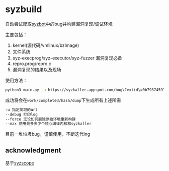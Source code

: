 # syzbuild

自动尝试爬取[syzbot](https://syzkaller.appspot.com)中的bug并构建漏洞复现/调试环境

主要包括：
1. kernel(源代码/vmlinux/bzImage)
2. 文件系统
3. syz-execprog/syz-executor/syz-fuzzer 漏洞复现必备
4. repro.prog/repro.c
5. 漏洞复现的结果以及现场

使用方法：

```sh
python3 main.py -u https://syzkaller.appspot.com/bug\?extid\=0b7937459742a0a4cffd
```
成功将会在`work/completed/hash/dump`下生成所有上述所需


```sh
-u 指定爬取的url
--debug 打印log
--force 无论如何删除原始环境重新构建
--max 使用最多多少个核心编译内核和syzkaller
```

目前一堆垃圾bug，谨慎使用，不断迭代ing

## acknowledgment
基于[syzscope](https://github.com/plummm/SyzScope)